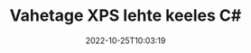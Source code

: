 ---
############################# Static ############################
layout: "auto-gen-merger"
date: 2022-10-25T10:03:19
draft: false
otherformats: ppsx ppt pptx rtf tex vdx vsdm vsdx vssm vssx vstm vstx vsx vtx xlam xls

############################# Head ############################
head_title: "Vahetage ja vahetage XPS lehti C#-s"
head_description: "Vahetage ja vahetage kahe lehe positsioone XPS failis C#-s, kasutades dokumentide liitmise API-d."

############################# Header ############################
title: "Vahetage XPS lehte keeles C#"
description: "Vahetage XPS lehed mõne rea .NET koodiga."
bg_image: "https://cms.admin.containerize.com/templates/aspose/App_Themes/V3/images/bg/header1.png"
bg_overlay: false
button:
    enable: true
    icon: "fas fa-arrow-down"
    label: "Laadige alla tasuta prooviversioon"
    link: "https://downloads.groupdocs.com/merger/net"

############################# SubMenu ############################
submenu:
    enable: true

    left:
        img_alt: "GroupDocs.Merger for .NET"
        image: "https://cms.admin.containerize.com/templates/groupdocs/images/product-logos/90x90-noborder/groupdocs-merger-net.png"
        product: "GroupDocs.Merger"
        platform: ".NET"

    middle:
        button:

            # button loop
            - link: "https://apireference.groupdocs.com/merger/net"
              text: "API viide"

            # button loop
            - link: "https://github.com/groupdocs-merger"
              text: "Koodi näited"

            # button loop
            - link: "https://products.groupdocs.app/merger/family"
              text: "Reaalajas demod"

            # button loop
            - link: "https://purchase.groupdocs.com/pricing/merger/net"
              text: "Hinnakujundus"

    right:
        link_download: "https://downloads.groupdocs.com/merger"
        link_learn: "https://docs.groupdocs.com/merger/net"
        link_buy: "https://purchase.groupdocs.com"

############################# About ############################
about:
    enable: true
    title: "Teave toote GroupDocs.Merger for .NET API kohta"
    content: |
        [GroupDocs.Merger for .NET](/et/merger/net/) pakub lihtsat lahendust mitmesuguste dokumendivormingute, sealhulgas PDF, Microsoft Office (Word, Excel, PowerPoint) turvaliseks liitmiseks ja jagamiseks , OneNote), OpenDocument, HTML, pildid ja paljud teised rakenduses .NET. Lisades vaid mõne koodirea, saate teha mitmeid dokumenditoiminguid, nagu teisaldamine, eemaldamine, pööramine, vahetamine, eraldamine või lehtede orientatsiooni muutmine dokumentides. Dokumentide ühendamise API toetab ka dokumendi lehtede eelvaate kuvamist pildina, et analüüsida dokumendi struktuuri, vormingut ja lehe sisu.
        
        GroupDocs.Merger API on õige valik ettevõtete lahenduste jaoks, mis vajavad faililehtede vahetamise funktsioone. Neid API-sid toetavad hästi kõik suuremad operatsioonisüsteemid ja platvormid, sealhulgas .NET Framework, .NET Standard, .NET Core, Mono.

############################# Steps ############################
steps:
    enable: true
    title_left: "Vahetage XPS faililehte tootes .NET"
    content_left: |
        [GroupDocs.Merger for .NET](/et/merger/net/) muudab C# arendajatel lihtsaks lehtede vahetamise failis XPS, rakendades mõnda lihtsat sammu .
        
        * Vahetatavate leheküljenumbrite määramiseks lähtestage **SwapOptions**.
        * Looge **Merger** uus eksemplar ja edastage lähtedokumendi tee konstruktori parameetrina.
        * Helistage lehele **SwapPages** ja edastage objekt **SwapOptions**.
        * Helistage käsule **Save** ja määrake tulemuseks oleva dokumendi salvestamise failitee.

    title_right: "Nõuded süsteemile"
    content_right: |
        GroupDocs.Merger for .NET API-sid toetavad kõik suuremad platvormid ja operatsioonisüsteemid. Enne alloleva koodi käivitamist veenduge, et teie süsteemi on installitud järgmised eeltingimused.

        * Operatsioonisüsteemid: Microsoft Windows, Linux, MacOS
        * Arenduskeskkonnad: Visual Studio, Xamarin, MonoDevelop
        * Raamistikud: .NET Framework, .NET Standard, .NET Core, Mono
        * Laadige alla toote GroupDocs.Merger for .NET uusim versioon saidilt [NuGet](https://www.nuget.org/packages/groupdocs.merger)
         
    code: |
     {{% merger/additional-styles %}}
     {{< merger/code-merger title="Kuidas vahetada XPS faililehte, kasutades C# näitekoodi">}}

        ```csharp    
        // Vahetage faili XPS lehte, kasutades GroupDocs.Merger API-t
        int pageNumber1 = 6;
        int pageNumber2 = 1;

        // Initsialiseerige klass SwapOptions, et määrata vahetatavate lehtede numbrid
        SwapOptions swapOptions = new SwapOptions(pageNumber2, pageNumber1);

        // Ühinemise käivitamine sisenddokumendiga XPS
        using (Merger merger = new Merger("input.xps"))
          {
            // Kutsuge meetod SwapPages ja edastage sellele objekt SwapOptions
            merger.SwapPages(swapOptions);
    
            // Helistage salvestusmeetodile ja edastage soovitud failitee väljunddokumendi salvestamiseks
            merger.Save("output.xps");
          }
        ```
     {{< /merger/code-merger >}}

############################# Demos ############################
demos:
    enable: true
    title: "Reaalajas demod – vahetage võrgus XPS faililehte"
    content: |
       Vahetage kohe XPS faililehte, külastades veebisaiti [GroupDocs.Merger Live Demos](https://products.groupdocs.app/splitter/swap-pages/xps).
       Reaalajas demol on järgmised eelised.
        
############################# About Formats ############################
about_formats:
    enable: true

############################# More Formats ############################
more_formats:
    enable: true
    title: "Muude failivormingute lehtede vahetamine"
    content: |
        .NET dokumenteerib failivormingute ja piltide ühendamise ja jagamise API. Vahetage mõned populaarsed failivormingud, nagu allpool kirjeldatud.

############################# Back to top ###############################
back_to_top:
    enable: true
---
